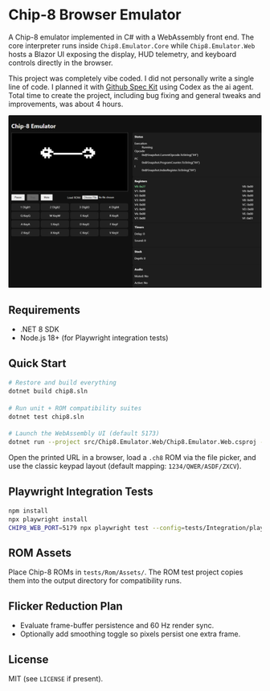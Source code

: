 # Chip-8 Browser Emulator

A Chip-8 emulator implemented in C# with a WebAssembly front end. The core interpreter runs inside `Chip8.Emulator.Core` while `Chip8.Emulator.Web` hosts a Blazor UI exposing the display, HUD telemetry, and keyboard controls directly in the browser.

This project was completely vibe coded. I did not personally write a single line of code. I planned it with [Github Spec Kit](https://github.com/github/spec-kit) using Codex as the ai agent. Total time to create the project, including bug fixing and general tweaks and improvements, was about 4 hours.

![Chip-8 Emulator Screenshot](./emulator.png)

## Requirements
- .NET 8 SDK
- Node.js 18+ (for Playwright integration tests)

## Quick Start
```bash
# Restore and build everything
dotnet build chip8.sln

# Run unit + ROM compatibility suites
dotnet test chip8.sln

# Launch the WebAssembly UI (default 5173)
dotnet run --project src/Chip8.Emulator.Web/Chip8.Emulator.Web.csproj --urls http://localhost:5173
```
Open the printed URL in a browser, load a `.ch8` ROM via the file picker, and use the classic keypad layout (default mapping: `1234/QWER/ASDF/ZXCV`).

## Playwright Integration Tests
```bash
npm install
npx playwright install
CHIP8_WEB_PORT=5179 npx playwright test --config=tests/Integration/playwright.config.ts
```

## ROM Assets
Place Chip-8 ROMs in `tests/Rom/Assets/`. The ROM test project copies them into the output directory for compatibility runs.

## Flicker Reduction Plan
- Evaluate frame-buffer persistence and 60 Hz render sync.
- Optionally add smoothing toggle so pixels persist one extra frame.

## License
MIT (see `LICENSE` if present).
